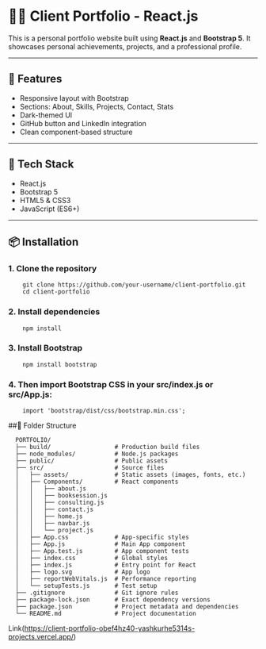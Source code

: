 # 🧑‍💻 Client Portfolio - React.js

This is a personal portfolio website built using **React.js** and **Bootstrap 5**. It showcases personal achievements, projects, and a professional profile.

---

## 🚀 Features

- Responsive layout with Bootstrap
- Sections: About, Skills, Projects, Contact, Stats
- Dark-themed UI
- GitHub button and LinkedIn integration
- Clean component-based structure

---

## 🧰 Tech Stack

- React.js
- Bootstrap 5
- HTML5 & CSS3
- JavaScript (ES6+)

---

## 📦 Installation

### 1. Clone the repository

        git clone https://github.com/your-username/client-portfolio.git
        cd client-portfolio

### 2. Install dependencies

        npm install

### 3. Install Bootstrap

        npm install bootstrap

### 4. Then import Bootstrap CSS in your src/index.js or src/App.js:

        import 'bootstrap/dist/css/bootstrap.min.css';

        
##📁 Folder Structure

      PORTFOLIO/
      ├── build/                  # Production build files
      ├── node_modules/           # Node.js packages
      ├── public/                 # Public assets
      ├── src/                    # Source files
      │   ├── assets/             # Static assets (images, fonts, etc.)
      │   ├── Components/         # React components
      │   │   ├── about.js
      │   │   ├── booksession.js
      │   │   ├── consulting.js
      │   │   ├── contact.js
      │   │   ├── home.js
      │   │   ├── navbar.js
      │   │   └── project.js
      │   ├── App.css             # App-specific styles
      │   ├── App.js              # Main App component
      │   ├── App.test.js         # App component tests
      │   ├── index.css           # Global styles
      │   ├── index.js            # Entry point for React
      │   ├── logo.svg            # App logo
      │   ├── reportWebVitals.js  # Performance reporting
      │   └── setupTests.js       # Test setup
      ├── .gitignore              # Git ignore rules
      ├── package-lock.json       # Exact dependency versions
      ├── package.json            # Project metadata and dependencies
      └── README.md               # Project documentation

        
Link(https://client-portfolio-obef4hz40-yashkurhe5314s-projects.vercel.app/)
